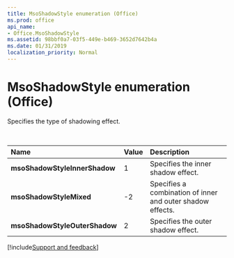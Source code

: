 ```yaml
---
title: MsoShadowStyle enumeration (Office)
ms.prod: office
api_name:
- Office.MsoShadowStyle
ms.assetid: 98bbf0a7-03f5-449e-b469-3652d7642b4a
ms.date: 01/31/2019
localization_priority: Normal
---
```



# MsoShadowStyle enumeration (Office)

Specifies the type of shadowing effect.

<br/>

|Name|Value|Description|
|:-----|:-----|:-----|
|**msoShadowStyleInnerShadow**|1|Specifies the inner shadow effect.|
|**msoShadowStyleMixed**|-2|Specifies a combination of inner and outer shadow effects.|
|**msoShadowStyleOuterShadow**|2|Specifies the outer shadow effect.|

[!include[Support and feedback](~/includes/feedback-boilerplate.md)]